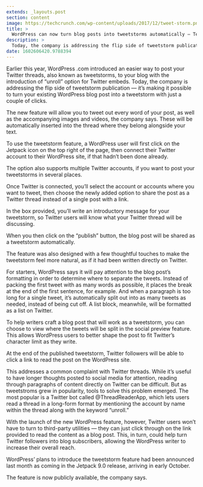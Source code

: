 ```yaml
--- 
extends: _layouts.post 
section: content 
image: https://techcrunch.com/wp-content/uploads/2017/12/tweet-storm.png?w=711 
title: > 
  WordPress can now turn blog posts into tweetstorms automatically – TechCrunch 
description: > 
  Today, the company is addressing the flip side of tweetstorm publication — it’s making it possible to turn your existing WordPress blog post into a tweetstorm with just a couple of clicks.In the box provided, you’ll write an introductory message for your tweetstorm, so Twitter users will know what your Twitter thread will be discussing.When you then click on the “publish” button, the blog post will be shared as a tweetstorm automatically.This, in turn, could help turn Twitter followers into blog subscribers, allowing the WordPress writer to increase their overall reach.WordPress’ plans to introduce the tweetstorm feature had been announced last month as coming in the Jetpack 9.0 release, arriving in early October. 
date: 1602606420.9788394 
--- 
```

Earlier this year, WordPress .com introduced an easier way to post your Twitter threads, also known as tweetstorms, to your blog with the introduction of “unroll” option for Twitter embeds. Today, the company is addressing the flip side of tweetstorm publication — it’s making it possible to turn your existing WordPress blog post into a tweetstorm with just a couple of clicks.

The new feature will allow you to tweet out every word of your post, as well as the accompanying images and videos, the company says. These will be automatically inserted into the thread where they belong alongside your text.

To use the tweetstorm feature, a WordPress user will first click on the Jetpack icon on the top right of the page, then connect their Twitter account to their WordPress site, if that hadn’t been done already.

The option also supports multiple Twitter accounts, if you want to post your tweetstorms in several places.

Once Twitter is connected, you’ll select the account or accounts where you want to tweet, then choose the newly added option to share the post as a Twitter thread instead of a single post with a link.

In the box provided, you’ll write an introductory message for your tweetstorm, so Twitter users will know what your Twitter thread will be discussing.

When you then click on the “publish” button, the blog post will be shared as a tweetstorm automatically.

The feature was also designed with a few thoughtful touches to make the tweetstorm feel more natural, as if it had been written directly on Twitter.

For starters, WordPress says it will pay attention to the blog post’s formatting in order to determine where to separate the tweets. Instead of packing the first tweet with as many words as possible, it places the break at the end of the first sentence, for example. And when a paragraph is too long for a single tweet, it’s automatically split out into as many tweets as needed, instead of being cut off. A list block, meanwhile, will be formatted as a list on Twitter.

To help writers craft a blog post that will work as a tweetstorm, you can choose to view where the tweets will be split in the social preview feature. This allows WordPress users to better shape the post to fit Twitter’s character limit as they write.

At the end of the published tweetstorm, Twitter followers will be able to click a link to read the post on the WordPress site.

This addresses a common complaint with Twitter threads. While it’s useful to have longer thoughts posted to social media for attention, reading through paragraphs of content directly on Twitter can be difficult. But as tweetstroms grew in popularity, tools to solve this problem emerged. The most popular is a Twitter bot called @ThreadReaderApp, which lets users read a thread in a long-form format by mentioning the account by name within the thread along with the keyword “unroll.”

With the launch of the new WordPress feature, however, Twitter users won’t have to turn to third-party utilities — they can just click through on the link provided to read the content as a blog post. This, in turn, could help turn Twitter followers into blog subscribers, allowing the WordPress writer to increase their overall reach.

WordPress’ plans to introduce the tweetstorm feature had been announced last month as coming in the Jetpack 9.0 release, arriving in early October.

The feature is now publicly available, the company says.